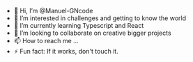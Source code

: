 - 👋 Hi, I’m @Manuel-GNcode
- 👀 I’m interested in challenges and getting to know the world
- 🌱 I’m currently learning Typescript and React
- 💞️ I’m looking to collaborate on creative bigger projects
- 📫 How to reach me ...
- ⚡ Fun fact: If it works, don't touch it.

<!---
Manuel-GNcode/Manuel-GNcode is a ✨ special ✨ repository because its `README.md` (this file) appears on your GitHub profile.
You can click the Preview link to take a look at your changes.
--->
